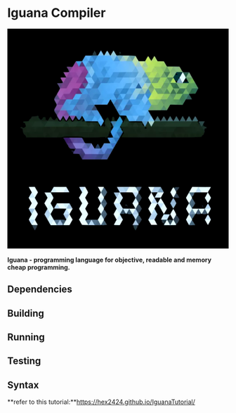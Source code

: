 # **Iguana Compiler** #

<p align="center">
  <img  src="images/iguana_logo.png">
</p>

**Iguana - programming language for objective, readable and memory cheap programming.**


## Dependencies


## Building


## Running


## Testing


## Syntax

**refer to this tutorial:**https://hex2424.github.io/IguanaTutorial/